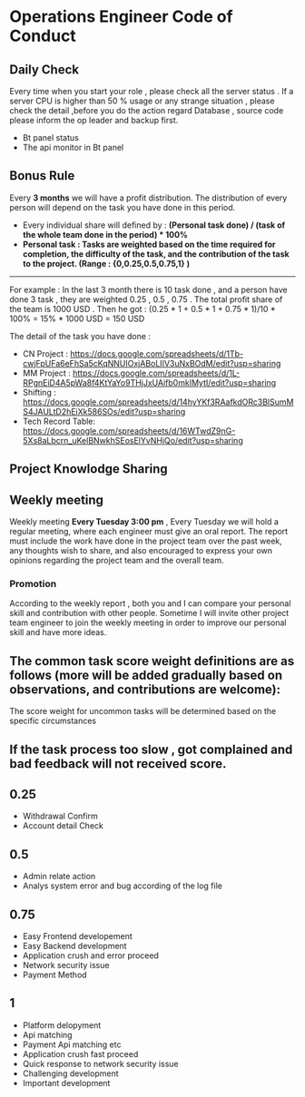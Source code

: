 # Operations Engineer Code of Conduct



## Daily Check
Every time when you start your role , please check all the server status . If a server CPU is higher than 50 \% usage or any strange situation , please check the detail ,before you do the action regard Database , source code please inform the op leader and backup first. 

* Bt panel status
* The api monitor in Bt panel


## Bonus Rule
Every **3 months** we will have a profit distribution. The distribution of every person will depend on the task you have done in this period.  
* Every individual share will defined by :   **(Personal task done) / (task of the whole team done in the period) * 100%**  
* **Personal task : Tasks are weighted based on the time required for completion, the difficulty of the task, and the contribution of the task to the project. (Range : {0,0.25,0.5,0.75,1} )** 
****
For example : In the last 3 month there is 10 task done , and a person have done 3 task , they are weighted 0.25 , 0.5 , 0.75 . The total profit share of the team is 1000 USD . Then he got : (0.25 * 1 + 0.5 * 1 + 0.75 * 1)/10 * 100% = 15% * 1000 USD = 150 USD 

The detail of the task you have done :  
* CN Project : https://docs.google.com/spreadsheets/d/1Tb-cwjFpUFa6eFhSa5cKqNNUIOxjABoLIIV3uNxBOdM/edit?usp=sharing
* MM Project : https://docs.google.com/spreadsheets/d/1L-RPgnEiD4A5pWa8f4KtYaYo9THjJxUAifb0mkIMytI/edit?usp=sharing
* Shifting : https://docs.google.com/spreadsheets/d/14hyYKf3RAafkdORc3BlSumMS4JAULtD2hEiXk586SOs/edit?usp=sharing
* Tech Record Table: https://docs.google.com/spreadsheets/d/16WTwdZ9nG-5Xs8aLbcrn_uKelBNwkhSEosElYvNHjQo/edit?usp=sharing

## Project Knowlodge Sharing 


## Weekly meeting 

Weekly meeting **Every Tuesday 3:00 pm** , Every Tuesday we will hold a regular meeting, where each engineer must give an oral report. The report must include the work have done in the project team over the past week, any thoughts wish to share, and also encouraged to express your own opinions regarding the project team and the overall team.

### Promotion
According to the weekly report , both you and I can compare your personal skill and contribution with other people. Sometime I will invite other project team engineer to join the weekly meeting in order to improve our personal skill and have more ideas.

## The common task score weight definitions are as follows (more will be added gradually based on observations, and contributions are welcome):
The score weight for uncommon tasks will be determined based on the specific circumstances

## If the task process too slow , got complained and bad feedback will not received score.
## 0.25
* Withdrawal Confirm
* Account detail Check

## 0.5  
* Admin relate action
* Analys system error and bug according of the log file 

## 0.75
* Easy Frontend developement
* Easy Backend development
* Application crush and error proceed
* Network security issue
* Payment Method
## 1
* Platform delopyment
* Api matching
* Payment Api matching etc
* Application crush fast proceed
* Quick response to network security issue
* Challenging development
* Important development


